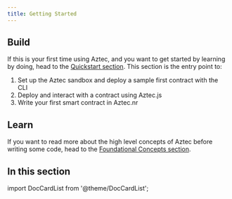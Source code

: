 ```yaml
---
title: Getting Started
---
```


## Build

If this is your first time using Aztec, and you want to get started by learning by doing, head to the [Quickstart section](quickstart.md). This section is the entry point to:

1. Set up the Aztec sandbox and deploy a sample first contract with the CLI
2. Deploy and interact with a contract using Aztec.js
3. Write your first smart contract in Aztec.nr

## Learn

If you want to read more about the high level concepts of Aztec before writing some code, head to the [Foundational Concepts section](../../learn/about_aztec/technical_overview.md).

## In this section

import DocCardList from '@theme/DocCardList';

<DocCardList />
